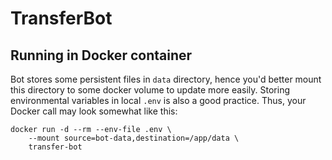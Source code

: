 # TransferBot

## Running in Docker container

Bot stores some persistent files in `data` directory, hence you'd better mount this directory to some docker volume to update more easily. 
Storing environmental variables in local `.env` is also a good practice.
Thus, your Docker call may look somewhat like this: 

```
docker run -d --rm --env-file .env \
    --mount source=bot-data,destination=/app/data \
    transfer-bot
```